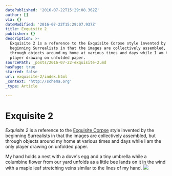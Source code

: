 ```yaml
---
datePublished: '2016-07-22T15:29:08.362Z'
author: []
via: {}
dateModified: '2016-07-22T15:29:07.937Z'
title: Exquisite 2
publisher: {}
description: >-
  Exquisite 2 is a reference to the Exquisite Corpse style invented by the
  beginning Surrealists in that the images are collectively assembled, but
  through objects around my home at various times and days while I am the only
  player drawing on unfolded paper.
sourcePath: _posts/2016-07-22-exquisite-2.md
hasPage: true
starred: false
url: exquisite-2/index.html
_context: 'http://schema.org'
_type: Article

---
```

# Exquisite 2

_Exquisite 2_ is a reference to the [Exquisite Corpse][0] style invented by the beginning Surrealists in that the images are collectively assembled, but through objects around my home at various times and days while I am the only player drawing on unfolded paper.

My hand holds a nest with a dove's egg and a tiny umbrella while a columbine flower from our yard unfolds as a little bee lands on it in the wind with a maple leaf stretching veins similar to the lines of my hand.
![](https://the-grid-user-content.s3-us-west-2.amazonaws.com/169428c4-852d-4aaf-a1d3-7c56ea1fd1cc.jpg)

[0]: https://en.wikipedia.org/wiki/Exquisite_corpse